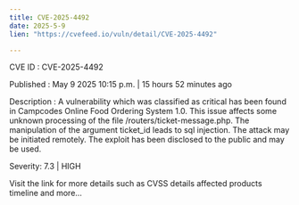 ```yaml
---
title: CVE-2025-4492
date: 2025-5-9
lien: "https://cvefeed.io/vuln/detail/CVE-2025-4492"

---
```


CVE ID : CVE-2025-4492

Published :  May 9
2025
10:15 p.m. | 15 hours
52 minutes ago

Description : A vulnerability
which was classified as critical
has been found in Campcodes Online Food Ordering System 1.0. This issue affects some unknown processing of the file /routers/ticket-message.php. The manipulation of the argument ticket_id leads to sql injection. The attack may be initiated remotely. The exploit has been disclosed to the public and may be used.

Severity: 7.3 | HIGH

Visit the link for more details
such as CVSS details
affected products
timeline
and more...
